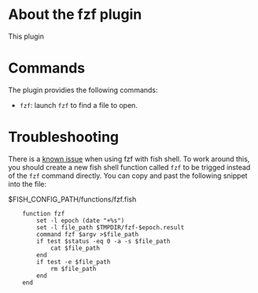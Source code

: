 # About the fzf plugin

This plugin 

# Commands

The plugin providies the following commands:

* `fzf`: launch `fzf` to find a file to open.


# Troubleshooting

There is a [known issue](https://github.com/fish-shell/fish-shell/issues/1362) when using fzf with fish shell. To work around this, you should create a new fish shell function called `fzf` to be trigged instead of the `fzf` command directly. You can copy and past the following snippet into the file:

$FISH_CONFIG_PATH/functions/fzf.fish

```
    function fzf
        set -l epoch (date "+%s")
        set -l file_path $TMPDIR/fzf-$epoch.result
        command fzf $argv >$file_path
        if test $status -eq 0 -a -s $file_path
            cat $file_path
        end
        if test -e $file_path
            rm $file_path
        end
    end
```


